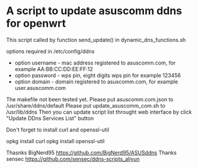 # A script to update asuscomm ddns for openwrt

 This script called by function send_update() in dynamic_dns_functions.sh

 options required in /etc/config/ddns
 * option username - mac address registered to asuscomm.com, for example AA:BB:CC:DD:EE:FF:12
 * option password - wps pin, eight digits wps pin for example 123456
 * option domain   - domain registered to asuscomm.com, for example user.asuscomm.com

The makefile not been tested yet.
Please put asuscomm.com.json to /usr/share/ddns/default
Please put update_asuscomm_com.sh to /usr/lib/ddns
Then you can update script list throught web interface by click "Update DDns Services List" button

Don't forget to install curl and openssl-util 

opkg install curl
opkg install openssl-util

Thasnks BigNerd95 https://github.com/BigNerd95/ASUSddns
Thanks sensec https://github.com/sensec/ddns-scripts_aliyun
